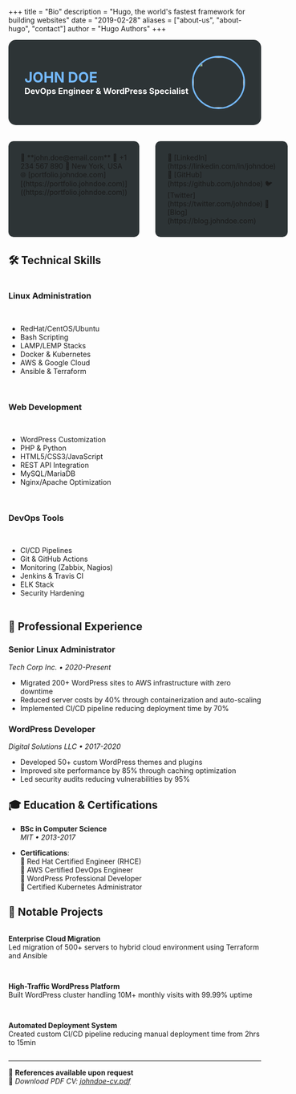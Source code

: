 +++
title = "Bio"
description = "Hugo, the world's fastest framework for building websites"
date = "2019-02-28"
aliases = ["about-us", "about-hugo", "contact"]
author = "Hugo Authors"
+++

<div style="background-color: #2d3436; color: #ffffff; padding: 2rem; border-radius: 15px; margin-bottom: 2rem;">
  <div style="display: flex; justify-content: space-between; align-items: center;">
    <div>
      <h1 style="color: #74b9ff; margin: 0;">JOHN DOE</h1>
      <h3 style="margin: 0;">DevOps Engineer & WordPress Specialist</h3>
    </div>
    <img src="/images/profile.jpg" style="width: 100px; height: 100px; border-radius: 50%; border: 3px solid #74b9ff;">
  </div>
</div>

<div style="display: grid; grid-template-columns: 1fr 1fr; gap: 2rem; margin-bottom: 2rem;">
  <div style="background-color: #2D3436; padding: 1.5rem; border-radius: 10px;">
    📧 **john.doe@email.com**  
    📱 +1 234 567 890  
    📍 New York, USA  
    🌐 [portfolio.johndoe.com][(https://portfolio.johndoe.com)]((https://portfolio.johndoe.com))
  </div>
  
  <div style="background-color: #2D3436; padding: 1.5rem; border-radius: 10px;">
    💼 [LinkedIn](https://linkedin.com/in/johndoe)  
    🐙 [GitHub](https://github.com/johndoe)  
    🐦 [Twitter](https://twitter.com/johndoe)  
    📝 [Blog](https://blog.johndoe.com)
  </div>
</div>

## 🛠 Technical Skills

<div style="display: grid; grid-template-columns: repeat(auto-fit, minmax(250px, 1fr)); gap: 1rem; margin-bottom: 2rem;">

### **Linux Administration**
- RedHat/CentOS/Ubuntu
- Bash Scripting
- LAMP/LEMP Stacks
- Docker & Kubernetes
- AWS & Google Cloud
- Ansible & Terraform

### **Web Development**
- WordPress Customization
- PHP & Python
- HTML5/CSS3/JavaScript
- REST API Integration
- MySQL/MariaDB
- Nginx/Apache Optimization

### **DevOps Tools**
- CI/CD Pipelines
- Git & GitHub Actions
- Monitoring (Zabbix, Nagios)
- Jenkins & Travis CI
- ELK Stack
- Security Hardening

</div>

## 💼 Professional Experience

### **Senior Linux Administrator**  
*Tech Corp Inc. • 2020-Present*  
- Migrated 200+ WordPress sites to AWS infrastructure with zero downtime
- Reduced server costs by 40% through containerization and auto-scaling
- Implemented CI/CD pipeline reducing deployment time by 70%

### **WordPress Developer**  
*Digital Solutions LLC • 2017-2020*  
- Developed 50+ custom WordPress themes and plugins
- Improved site performance by 85% through caching optimization
- Led security audits reducing vulnerabilities by 95%

## 🎓 Education & Certifications

- **BSc in Computer Science**  
  *MIT • 2013-2017*

- **Certifications**:  
  📜 Red Hat Certified Engineer (RHCE)  
  📜 AWS Certified DevOps Engineer  
  📜 WordPress Professional Developer  
  📜 Certified Kubernetes Administrator

## 🚀 Notable Projects

<div style="display: grid; grid-template-columns: repeat(auto-fit, minmax(300px, 1fr)); gap: 1rem;">

**Enterprise Cloud Migration**  
Led migration of 500+ servers to hybrid cloud environment using Terraform and Ansible

**High-Traffic WordPress Platform**  
Built WordPress cluster handling 10M+ monthly visits with 99.99% uptime

**Automated Deployment System**  
Created custom CI/CD pipeline reducing manual deployment time from 2hrs to 15min

</div>

---

📄 **References available upon request**  
🔗 *Download PDF CV: [johndoe-cv.pdf](/docs/johndoe-cv.pdf)*